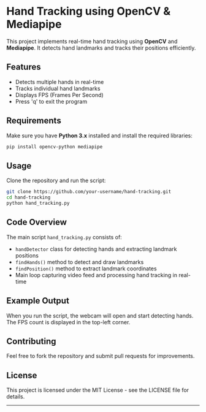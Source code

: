 # Hand Tracking using OpenCV & Mediapipe

This project implements real-time hand tracking using **OpenCV** and **Mediapipe**. It detects hand landmarks and tracks their positions efficiently.

## Features
- Detects multiple hands in real-time
- Tracks individual hand landmarks
- Displays FPS (Frames Per Second)
- Press 'q' to exit the program

## Requirements
Make sure you have **Python 3.x** installed and install the required libraries:

```bash
pip install opencv-python mediapipe
```

## Usage
Clone the repository and run the script:

```bash
git clone https://github.com/your-username/hand-tracking.git
cd hand-tracking
python hand_tracking.py
```

## Code Overview
The main script `hand_tracking.py` consists of:

- `handDetector` class for detecting hands and extracting landmark positions
- `findHands()` method to detect and draw landmarks
- `findPosition()` method to extract landmark coordinates
- Main loop capturing video feed and processing hand tracking in real-time

## Example Output
When you run the script, the webcam will open and start detecting hands. The FPS count is displayed in the top-left corner.

## Contributing
Feel free to fork the repository and submit pull requests for improvements.

## License
This project is licensed under the MIT License - see the LICENSE file for details.

---



